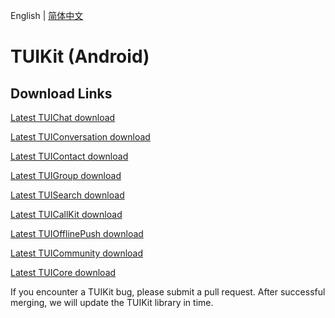 English | [简体中文](./README_ZH.md)

# TUIKit (Android)

## Download Links

[Latest TUIChat download](https://im.sdk.cloud.tencent.cn/download/tuikit/6.6.3002/android/TUIChat.zip)

[Latest TUIConversation download](https://im.sdk.cloud.tencent.cn/download/tuikit/6.6.3002/android/TUIConversation.zip)

[Latest TUIContact download](https://im.sdk.cloud.tencent.cn/download/tuikit/6.6.3002/android/TUIContact.zip)

[Latest TUIGroup download](https://im.sdk.cloud.tencent.cn/download/tuikit/6.6.3002/android/TUIGroup.zip)

[Latest TUISearch download](https://im.sdk.cloud.tencent.cn/download/tuikit/6.6.3002/android/TUISearch.zip)

[Latest TUICallKit download](https://im.sdk.cloud.tencent.cn/download/tuikit/6.6.3002/android/TUICallKit.zip)

[Latest TUIOfflinePush download](https://im.sdk.cloud.tencent.cn/download/tuikit/6.6.3002/android/TUIOfflinePush.zip)

[Latest TUICommunity download](https://im.sdk.cloud.tencent.cn/download/tuikit/6.6.3002/android/TUICommunity.zip)

[Latest TUICore download](https://im.sdk.cloud.tencent.cn/download/tuikit/6.6.3002/android/TUICore.zip)

If you encounter a TUIKit bug, please submit a pull request. After successful merging, we will update the TUIKit library in time.